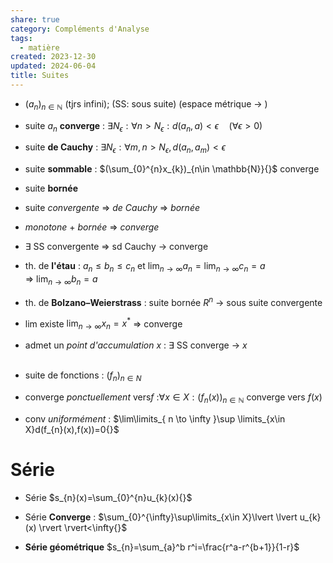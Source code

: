 ```yaml
---  
share: true  
category: Compléments d'Analyse  
tags:  
  - matière  
created: 2023-12-30  
updated: 2024-06-04  
title: Suites  
---  
```

  
- $(a_{n})_{n\in \mathbb{N}}{}$ (tjrs infini); (SS: sous suite) (espace métrique → )  
  
- suite $a_{n}{}$ **converge** : $\exists N_{\epsilon}: \forall n>N_{\epsilon}:d(a_{n}, a)<\epsilon \quad(\forall\epsilon>0){}$   
  
- suite **de Cauchy** : $\exists N_{\epsilon}:\forall m,n>N_{\epsilon},d(a_{n},a_{m})<\epsilon{}$     
  
- suite **sommable** : $(\sum_{0}^{n}x_{k})_{n\in \mathbb{N}}{}$ converge  
  
- suite **bornée**   
  
- suite *convergente* ⇒ *de Cauchy* ⇒ *bornée*  
  
- *monotone* + *bornée* ⇒ *converge*  
  
- $\exists{}$ SS convergente ⇒ sd Cauchy → converge  
  
- th. de **l'étau** : $a_n\leq b_{n}\leq c_{n}$ et $\lim_{ n \to \infty }a_{n}=\lim_{ n \to \infty }c_{n}=a$  
	⇒ $\lim_{ n \to \infty }b_{n}=a$  
  
- th. de **Bolzano–Weierstrass** : suite bornée $R^n{}$ → sous suite convergente  
  
- lim existe $\lim_{ n \to \infty }x_{n}=x^*{}$ ⇒ converge  
  
- admet un *point d'accumulation* $x{}$ : $\exists{}$ SS converge → $x{}$  
&nbsp;  
  
- suite de fonctions : $(f_{n})_{n\in N}{}$  
  
- converge *ponctuellement* vers$f{}$  :$\forall x\in X:(f_{n}(x))_{n\in \mathbb{N}}{}$ converge vers $f(x){}$  
  
- conv *uniformément* : $\lim\limits_{ n \to \infty }\sup \limits_{x\in X}d(f_{n}(x),f(x))=0{}$  
# Série  
  
- Série $s_{n}(x)=\sum_{0}^{n}u_{k}(x){}$  
  
- Série **Converge** : $\sum_{0}^{\infty}\sup\limits_{x\in X}\lvert \lvert u_{k}(x) \rvert \rvert<\infty{}$  
  
- **Série géométrique** $s_{n}=\sum_{a}^b r^i=\frac{r^a-r^{b+1}}{1-r}$  
